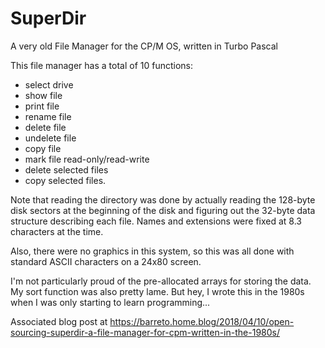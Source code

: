 # SuperDir
A very old File Manager for the CP/M OS, written in Turbo Pascal

This file manager has a total of 10 functions: 
* select drive
* show file
* print file
* rename file
* delete file
* undelete file
* copy file
* mark file read-only/read-write
* delete selected files 
* copy selected files.

Note that reading the directory was done by actually reading the 128-byte disk sectors at the beginning of the disk and figuring out the 32-byte data structure describing each file. Names and extensions were fixed at 8.3 characters at the time.

Also, there were no graphics in this system, so this was all done with standard ASCII characters on a 24x80 screen. 

I'm not particularly proud of the pre-allocated arrays for storing the data. My sort function was also pretty lame. But hey, I wrote this in the 1980s when I was only starting to learn programming...

Associated blog post at https://barreto.home.blog/2018/04/10/open-sourcing-superdir-a-file-manager-for-cpm-written-in-the-1980s/

